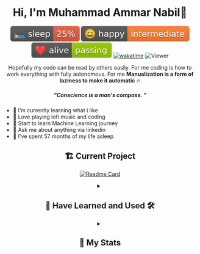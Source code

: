<div align="center">
  <h1>Hi, I'm Muhammad Ammar Nabil👋</h1>
    
  ![sleep](assets/sleep.svg)
  ![happy](assets/happy.svg)
  ![alive](assets/alive.svg)
  [![wakatime](https://wakatime.com/badge/user/3728d51b-5754-4c6c-8d6d-9a2640430efe.svg)](https://wakatime.com/@3728d51b-5754-4c6c-8d6d-9a2640430efe)
  ![Viewer](https://komarev.com/ghpvc/?username=manabil)
  
  Hopefully my code can be read by others easily. For me coding is how to work everything with fully autonomous. For me **Manualization is a form of laziness to make it automatic** 🔥
  <h5>
    <i>"Conscience is a man's compass. "</i>
  </h5>
</div>

- 🌱 I’m currently learning what i like
- 🎵 Love playing lofi music and coding
- 🧿 Start to learn Machine Learning journey
- 💬 Ask me about anything via linkedin
- 🛌 I've spent 57 months of my life asleep
  
<div align="center">
  
  ## 🏗 Current Project
  [![Readme Card](https://github-readme-stats.vercel.app/api/pin/?username=manabil&repo=Tensorflow-Advanced-Techniques-Specialization&show_owner=true&theme=tokyonight&bg_color=151515&title_color=fb8c00&text_color=ffffff&icon_color=39d353&border_color=151515)](https://github.com/manabil/Tensorflow-Advanced-Techniques-Specialization)
  <details>
    <summary>
      <h2>🔎 Have Learned and Used 🛠</h2>
    </summary>
    <details>
      <summary>
        <h3>Programming Language</h3>
      </summary>
      <a href="https://www.php.net" target="_blank" rel="noreferrer"> 
        <img src="https://raw.githubusercontent.com/devicons/devicon/master/icons/php/php-original.svg" alt="php" width="40" height="40" />
      </a>
      <a href="https://www.python.org" target="_blank" rel="noreferrer"> 
        <img src="https://raw.githubusercontent.com/devicons/devicon/master/icons/python/python-original.svg" alt="python" width="40" height="40" /> 
      </a>
      <a href="https://www.java.com" target="_blank" rel="noreferrer"> 
        <img src="https://raw.githubusercontent.com/devicons/devicon/master/icons/java/java-original.svg" alt="java" width="40" height="40" /> 
      </a>
      <a href="https://developer.mozilla.org/en-US/docs/Web/JavaScript" target="_blank" rel="noreferrer"> 
        <img src="https://raw.githubusercontent.com/devicons/devicon/master/icons/javascript/javascript-original.svg" alt="javascript" width="40" height="40" />
      </a>
      <a href="https://www.w3schools.com/cpp/" target="_blank" rel="noreferrer"> 
        <img src="https://raw.githubusercontent.com/devicons/devicon/master/icons/cplusplus/cplusplus-original.svg" alt="cplusplus" width="40" height="40" />     </a>
    </details>
    <details>
      <summary>
        <h3>Web Framework</h3>
      </summary>
      <a href="https://laravel.com/" target="_blank" rel="noreferrer"> 
        <img src="https://raw.githubusercontent.com/devicons/devicon/master/icons/laravel/laravel-plain-wordmark.svg" alt="laravel" width="40" height="40"/> 
      </a>
      <a href="https://codeigniter.com" target="_blank" rel="noreferrer"> 
        <img src="https://cdn.worldvectorlogo.com/logos/codeigniter.svg" alt="codeigniter" width="40" height="40"/>
      </a>
      <a href="https://github.com/hapijs/hapi" target="_blank" rel="noreferrer"> 
        <img src="https://raw.githubusercontent.com/hapijs/assets/master/images/hapi.png" alt="hapijs" width="60" height="40"/> 
      </a>
    </details>
    <details>
      <summary>
        <h3>Web Development</h3>
      </summary>
      <a href="https://nodejs.org/en/" target="_blank" rel="noreferrer"> 
        <img src="https://nodejs.org/static/images/logo.svg" alt="nodejs" width="100" height="40"/> 
      </a>
      <a href="https://www.w3.org/html/" target="_blank" rel="noreferrer"> 
        <img src="https://raw.githubusercontent.com/devicons/devicon/master/icons/html5/html5-original-wordmark.svg" alt="html5" width="40" height="40"/> 
      </a>
      <a href="https://www.w3schools.com/css/" target="_blank" rel="noreferrer"> 
        <img src="https://raw.githubusercontent.com/devicons/devicon/master/icons/css3/css3-original-wordmark.svg" alt="css3" width="40" height="40"/> 
      </a>
      <a href="https://getbootstrap.com" target="_blank" rel="noreferrer"> 
        <img src="https://raw.githubusercontent.com/devicons/devicon/master/icons/bootstrap/bootstrap-plain-wordmark.svg" alt="bootstrap" width="40" height="40"/> 
      </a>
      <a href="https://www.chartjs.org" target="_blank" rel="noreferrer"> 
        <img src="https://www.chartjs.org/media/logo-title.svg" alt="chartjs" width="40" height="40"/>
      </a>
    </details>
    <details>
      <summary>
        <h3>Database</h3>
      </summary>
      <a href="https://www.mysql.com/" target="_blank" rel="noreferrer">
        <img src="https://raw.githubusercontent.com/devicons/devicon/master/icons/mysql/mysql-original-wordmark.svg" alt="mysql" width="40" height="40"/>
      </a>
      <a href="https://www.postgresql.org/" target="_blank" rel="noreferrer"> 
        <img src="https://www.postgresql.org/media/img/about/press/elephant.png" alt="postgre" width="40" height="40"/>
      </a>
    </details>
    <details>
      <summary>
        <h3>Tool and Utilities</h3>
      </summary>
      <a href="https://code.visualstudio.com/" target="_blank" rel="noreferrer"> 
        <img src="https://code.visualstudio.com/assets/images/code-stable.png" alt="vscode" width="40" height="40"/> 
      </a>
      <a href="https://colab.research.google.com" target="_blank" rel="noreferrer"> 
        <img src="https://colab.research.google.com/img/colab_favicon_256px.png" alt="colab" width="40" height="40"/> 
      </a>
      <a href="https://git-scm.com/" target="_blank" rel="noreferrer"> 
        <img src="https://www.vectorlogo.zone/logos/git-scm/git-scm-icon.svg" alt="git" width="40" height="40"/> 
      </a>
      <a href="https://www.figma.com/" target="_blank" rel="noreferrer"> 
        <img src="https://www.vectorlogo.zone/logos/figma/figma-icon.svg" alt="figma" width="40" height="40"/> 
      </a>
      <a href="https://www.gnu.org/software/bash/" target="_blank" rel="noreferrer">
        <img src="https://www.vectorlogo.zone/logos/gnu_bash/gnu_bash-icon.svg" alt="bash" width="40" height="40"/>
      </a>
      <a href="https://www.mathworks.com/" target="_blank" rel="noreferrer"> 
        <img src="https://upload.wikimedia.org/wikipedia/commons/2/21/Matlab_Logo.png" alt="matlab" width="40" height="40"/> 
      </a>
      <a href="https://www.qt.io/" target="_blank" rel="noreferrer"> 
        <img src="https://upload.wikimedia.org/wikipedia/commons/0/0b/Qt_logo_2016.svg" alt="qt" width="40" height="40"/>
      </a>
      <a href="https://www.arduino.cc/" target="_blank" rel="noreferrer"> 
        <img src="https://cdn.worldvectorlogo.com/logos/arduino-1.svg" alt="arduino" width="40" height="40"/> 
      </a>
      <a href="https://www.pygame.org/" target="_blank" rel="noreferrer"> 
        <img src="https://www.pygame.org/images/logo_lofi.png" alt="pygame" width="100" height="40"/>
      </a>
    </details>
    <details>
      <summary>
        <h3>Machine Learning</h3>
      </summary>
      <a href="https://www.tensorflow.org" target="_blank" rel="noreferrer">
        <img src="https://www.vectorlogo.zone/logos/tensorflow/tensorflow-icon.svg" alt="tensorflow" width="40" height="40"/> 
      </a>
      <a href="https://keras.io/" target="_blank" rel="noreferrer"> 
        <img src="https://github.com/valohai/ml-logos/blob/master/keras.svg" alt="keras" width="40" height="40"/> 
      </a>
      <a href="https://matplotlib.org/" target="_blank" rel="noreferrer"> 
        <img src="https://github.com/valohai/ml-logos/blob/master/matplotlib.svg" alt="matplotlib" width="100" height="40"/> 
      </a>
      <a href="https://pandas.pydata.org/" target="_blank" rel="noreferrer"> 
        <img src="https://raw.githubusercontent.com/devicons/devicon/2ae2a900d2f041da66e950e4d48052658d850630/icons/pandas/pandas-original.svg" alt="pandas" width="40" height="40"/>
      </a>
      <a href="https://numpy.org/" target="_blank" rel="noreferrer">
        <img src="https://numpy.org/images/logo.svg" alt="numpy" width="40" height="40"/>
      </a>
      <a href="https://scikit-learn.org/stable/" target="_blank" rel="noreferrer"> 
        <img src="https://scikit-learn.org/stable/_static/scikit-learn-logo-small.png" alt="scikitlearn" width="100" height="40"/>
      </a>
      <a href="https://seaborn.pydata.org/" target="_blank" rel="noreferrer"> 
        <img src="https://seaborn.pydata.org/_static/logo-wide-lightbg.svg" alt="seaborn" width="100" height="40"/>
      </a>
    </details>
  </details>
  <details>
    <summary>
      <h2>📃 My Stats</h2>
    </summary>
    <img src="https://github-readme-stats.vercel.app/api/top-langs/?username=manabil&layout=compact&theme=tokyonight&bg_color=0d1117&title_color=fb8c00&text_color=ffffff&langs_count=10&border_color=0d1117"/>
    <img src="https://github-readme-stats.vercel.app/api?username=manabil&include_all_commits=true&count_private=true&show_icons=true&theme=tokyonight&bg_color=0d1117&title_color=fb8c00&text_color=ffffff&icon_color=39d353&border_color=0d1117"/>
    <img align="center" src="https://github-readme-streak-stats.herokuapp.com/?user=manabil&theme=dark&bg_color=0d1117" alt="manabil" />
  </details>
</div>

